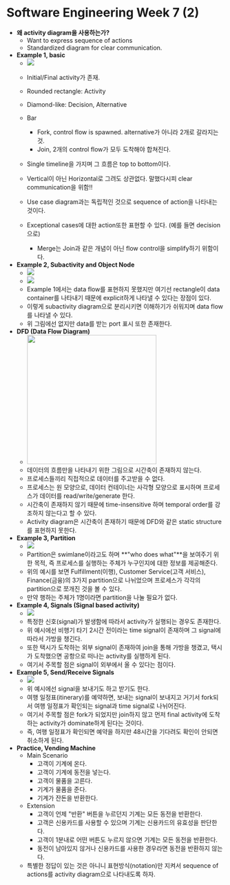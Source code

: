 # Software Engineering Week 7 (2)

* **왜 activity diagram을 사용하는가?**
  * Want to express sequence of actions
  * Standardized diagram for clear communication.
* **Example 1, basic**
  * <img src="http://www.c-jump.com/CIS75/Week10/images/activity_process_order.png">
  * Initial/Final activity가 존재.
  * Rounded rectangle: Activity
  * Diamond-like: Decision, Alternative
  * Bar

    * Fork, control flow is spawned. alternative가 아니라 2개로 갈라지는 것.
    * Join, 2개의 control flow가 모두 도착해야 합쳐진다.

  * Single timeline을 가지며 그 흐름은 top to bottom이다.
  * Vertical이 아닌 Horizontal로 그려도 상관없다. 말했다시피 clear communication을 위함!!
  * Use case diagram과는 독립적인 것으로 sequence of action을 나타내는 것이다.
  * Exceptional cases에 대한 action또한 표현할 수 있다. (예를 들면 decision으로)
    * Merge는 Join과 같은 개념이 아닌 flow control을 simplify하기 위함이다.
* **Example 2, Subactivity and Object Node**
  * <img src="http://img.it610.com/image/product/677326009ca345acb794ec469803e479.jpg">
  * <img src="http://img.it610.com/image/product/acb5b31484794a939737d74b44c72636.jpg">
  * Example 1에서는 data flow를 표현하지 못했지만 여기선 rectangle이 data container를 나타내기 때문에 explicit하게 나타낼 수 있다는 장점이 있다.
  * 이렇게 subactivity diagram으로 분리시키면 이해하기가 쉬워지며 data flow를 나타낼 수 있다.
  * 위 그림에선 없지만 data를 받는 port 표시 또한 존재한다.
* **DFD (Data Flow Diagram)**
  * <img src="https://user-images.githubusercontent.com/35518072/56075548-33495b80-5dff-11e9-8d00-515537110352.png" width="300px">
  * 데이터의 흐름만을 나타내기 위한 그림으로 시간축이 존재하지 않는다.
  * 프로세스들끼리 직접적으로 데이터를 주고받을 수 없다.
  * 프로세스는 원 모양으로, 데이터 컨테이너는 사각형 모양으로 표시하며 프로세스가 데이터를 read/write/generate 한다.
  * 시간축이 존재하지 않기 때문에 time-insensitive 하며 temporal order를 강조하지 않는다고 할 수 있다.
  * Activity diagram은 시간축이 존재하기 때문에 DFD와 같은 static structure를 표현하지 못한다.
* **Example 3, Partition**
  * <img src="http://www.jot.fm/issues/issue_2004_07/column4/images/fig1.gif">
  * Partition은 swimlane이라고도 하며 **"who does what"**을 보여주기 위한 목적, 즉 프로세스를 실행하는 주체가 누구인지에 대한 정보를 제공해준다.
  * 위의 예시를 보면 Fulfillment(이행), Customer Service(고객 서비스), Finance(금융)의 3가지 partition으로 나뉘었으며 프로세스가 각각의 partition으로 쪼개진 것을 볼 수 있다.
  * 만약 행하는 주체가 1명이라면 partition을 나눌 필요가 없다.
* **Example 4, Signals (Signal based activity)**
  * <img src="http://img.it610.com/image/product/48ac1a616ff64da190391bc465936ce1.jpg">
  * 특정한 신호(signal)가 발생함에 따라서 activity가 실행되는 경우도 존재한다.
  * 위 예시에선 비행기 타기 2시간 전이라는 time signal이 존재하며 그 signal에 따라서 가방을 챙긴다.
  * 또한 택시가 도착하는 외부 signal이 존재하여 join을 통해 가방을 챙겼고, 택시가 도착했으면 공항으로 떠나는 activity를 실행하게 된다.
  * 여기서 주목할 점은 signal이 외부에서 올 수 있다는 점이다.
* **Example 5, Send/Receive Signals**
  * <img src="http://img.it610.com/image/product/bb766361ce10492bb64ca584f9e796b8.jpg">
  * 위 예시에선 signal을 보내기도 하고 받기도 한다.
  * 여행 일정표(itinerary)를 예약하면, 보내는 signal이 보내지고 거기서 fork되서 여행 일정표가 확인되는 signal과 time signal로 나뉘어진다.
  * 여기서 주목할 점은 fork가 되었지만 join하지 않고 먼저 final activity에 도착하는 activity가 dominate하게 된다는 것이다.
  * 즉, 여행 일정표가 확인되면 예약을 하지만 48시간을 기다려도 확인이 안되면 취소하게 된다.
* **Practice, Vending Machine**
  * Main Scenario
    * 고객이 기계에 온다.
    * 고객이 기계에 동전을 넣는다.
    * 고객이 물품을 고른다.
    * 기계가 물품을 준다.
    * 기계가 잔돈을 반환한다.
  * Extension
    * 고객이 언제 "반환" 버튼을 누르던지 기계는 모든 동전을 반환한다.
    * 고객은 신용카드를 사용할 수 있으며 기계는 신용카드의 유효성을 판단한다.
    * 고객이 1분내로 어떤 버튼도 누르지 않으면 기계는 모든 동전을 반환한다.
    * 동전이 남아있지 않거나 신용카드를 사용한 경우라면 동전을 반환하지 않는다.
  * 특별한 정답이 있는 것은 아니니 표현방식(notation)만 지켜서 sequence of actions를 activity diagram으로 나타내도록 하자.